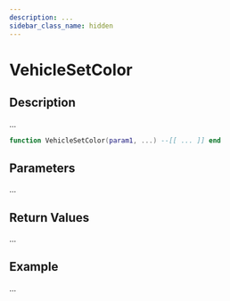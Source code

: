 ```yaml
---
description: ...
sidebar_class_name: hidden
---
```


# VehicleSetColor

## Description

...

```lua
function VehicleSetColor(param1, ...) --[[ ... ]] end
```

## Parameters

...

## Return Values

...

## Example

...

